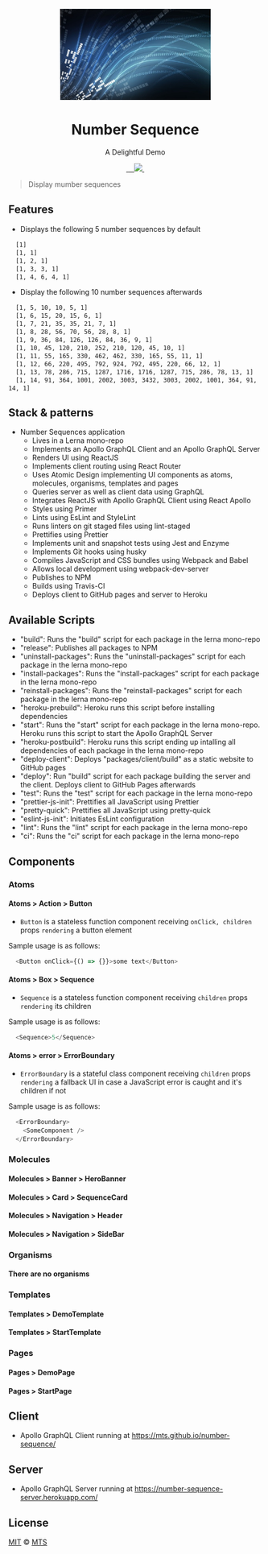<p align="center">
  <img width="300px" src="/logo.png">
</p>

<h1 align="center">Number Sequence</h1>

<p align="center">A Delightful Demo</p>

<p align="center">
  <a aria-label="npm package" href="https://www.npmjs.com/package/number-sequence-client">
    <img alt="" src="https://img.shields.io/npm/v/number-sequence-client.svg">
  </a>

  <a aria-label="travis build" href="https://travis-ci.org/mts/number-sequence">
    <img alt="" src="https://img.shields.io/travis/mts/number-sequence.svg?logo=travis">
  </a>

  <a aria-label="downloads" href="http://npm-stat.com/charts.html?package=number-sequence-client&from=2018-10-13">
    <img alt="" src="https://img.shields.io/npm/dm/number-sequence-client.svg">
  </a>

  <a aria-label="last commit" href="https://github.com/mts/number-sequence/commits/master">
    <img alt="" src="https://img.shields.io/github/last-commit/mts/number-sequence.svg">
  </a>

  <a aria-label="contributors graph" href="https://github.com/mts/number-sequence/graphs/contributors">
    <img src="https://img.shields.io/github/contributors/mts/number-sequence.svg">
  </a>

  <a aria-label="license" href="https://github.com/mts/number-sequence/blob/master/LICENSE">
    <img src="https://img.shields.io/github/license/mts/number-sequence.svg" alt="">
  </a>
</p>

> Display mumber sequences

## Features

- Displays the following 5 number sequences by default
```
  [1]
  [1, 1]
  [1, 2, 1]
  [1, 3, 3, 1]
  [1, 4, 6, 4, 1]
```
- Display the following 10 number sequences afterwards
```
  [1, 5, 10, 10, 5, 1]
  [1, 6, 15, 20, 15, 6, 1]
  [1, 7, 21, 35, 35, 21, 7, 1]
  [1, 8, 28, 56, 70, 56, 28, 8, 1]
  [1, 9, 36, 84, 126, 126, 84, 36, 9, 1]
  [1, 10, 45, 120, 210, 252, 210, 120, 45, 10, 1]
  [1, 11, 55, 165, 330, 462, 462, 330, 165, 55, 11, 1]
  [1, 12, 66, 220, 495, 792, 924, 792, 495, 220, 66, 12, 1]
  [1, 13, 78, 286, 715, 1287, 1716, 1716, 1287, 715, 286, 78, 13, 1]
  [1, 14, 91, 364, 1001, 2002, 3003, 3432, 3003, 2002, 1001, 364, 91, 14, 1]
```

## Stack & patterns
- Number Sequences application
  - Lives in a Lerna mono-repo
  - Implements an Apollo GraphQL Client and an Apollo GraphQL Server
  - Renders UI using ReactJS
  - Implements client routing using React Router
  - Uses Atomic Design implementing UI components as atoms, molecules, organisms, templates and pages
  - Queries server as well as client data using GraphQL
  - Integrates ReactJS with Apollo GraphQL Client using React Apollo
  - Styles using Primer
  - Lints using EsLint and StyleLint
  - Runs linters on git staged files using lint-staged
  - Prettifies using Prettier
  - Implements unit and snapshot tests using Jest and Enzyme
  - Implements Git hooks using husky
  - Compiles JavaScript and CSS bundles using Webpack and Babel
  - Allows local development using webpack-dev-server
  - Publishes to NPM
  - Builds using Travis-CI
  - Deploys client to GitHub pages and server to Heroku

## Available Scripts
- "build": Runs the "build" script for each package in the lerna mono-repo
- "release": Publishes all packages to NPM
- "uninstall-packages": Runs the "uninstall-packages" script for each package in the lerna mono-repo
- "install-packages": Runs the "install-packages" script for each package in the lerna mono-repo
- "reinstall-packages": Runs the "reinstall-packages" script for each package in the lerna mono-repo
- "heroku-prebuild": Heroku runs this script before installing dependencies
- "start": Runs the "start" script for each package in the lerna mono-repo. Heroku runs this script to start the Apollo GraphQL Server
- "heroku-postbuild": Heroku runs this script ending up intalling all dependencies of each package in the lerna mono-repo
- "deploy-client": Deploys "packages/client/build" as a static website to GitHub pages
- "deploy": Run "build" script for each package building the server and the client. Deploys client to GitHub Pages afterwards
- "test": Runs the "test" script for each package in the lerna mono-repo
- "prettier-js-init": Prettifies all JavaScript using Prettier
- "pretty-quick": Prettifies all JavaScript using pretty-quick
- "eslint-js-init": Initiates EsLint configuration
- "lint": Runs the "lint" script for each package in the lerna mono-repo
- "ci": Runs the "ci" script for each package in the lerna mono-repo

## Components

### Atoms

#### Atoms > Action > Button
- `Button` is a
  stateless function component
  receiving `onClick, children` props
`rendering`
  a button element

Sample usage is as follows:
```javascript
  <Button onClick={() => {}}>some text</Button>
```

#### Atoms > Box > Sequence
- `Sequence` is a
  stateless function component
  receiving `children` props
`rendering`
  its children

Sample usage is as follows:
```javascript
  <Sequence>5</Sequence>
```

#### Atoms > error > ErrorBoundary
- `ErrorBoundary` is a
  stateful class component
  receiving `children` props
`rendering`
  a fallback UI in case a JavaScript error is caught and
  it's children if not

Sample usage is as follows:
```javascript
  <ErrorBoundary>
    <SomeComponent />
  </ErrorBoundary>
```

### Molecules

#### Molecules > Banner > HeroBanner

#### Molecules > Card > SequenceCard

#### Molecules > Navigation > Header

#### Molecules > Navigation > SideBar


### Organisms

#### There are no organisms

### Templates

#### Templates > DemoTemplate

#### Templates > StartTemplate

### Pages

#### Pages > DemoPage

#### Pages > StartPage


## Client
- Apollo GraphQL Client running at https://mts.github.io/number-sequence/

## Server
- Apollo GraphQL Server running at https://number-sequence-server.herokuapp.com/

## License

[MIT](./LICENSE) &copy; [MTS](https://github.com/mts)

